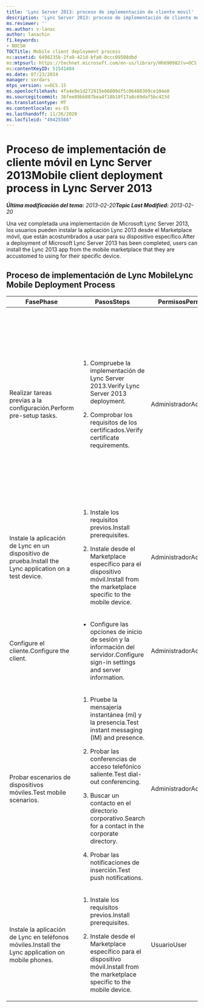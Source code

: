 ```yaml
---
title: 'Lync Server 2013: proceso de implementación de cliente móvil'
description: 'Lync Server 2013: proceso de implementación de cliente móvil.'
ms.reviewer: ''
ms.author: v-lanac
author: lanachin
f1.keywords:
- NOCSH
TOCTitle: Mobile client deployment process
ms:assetid: 6498235b-2fa9-421d-bfa0-0ccc09508dbd
ms:mtpsurl: https://technet.microsoft.com/en-us/library/Hh690982(v=OCS.15)
ms:contentKeyID: 51541484
ms.date: 07/23/2014
manager: serdars
mtps_version: v=OCS.15
ms.openlocfilehash: 4fa4e9e1d272915e06009df5c06480309ce104e0
ms.sourcegitcommit: 36fee89bb887bea4f18b19f17a8c69daf5bc423d
ms.translationtype: MT
ms.contentlocale: es-ES
ms.lasthandoff: 11/26/2020
ms.locfileid: "49425566"
---
```

# <a name="mobile-client-deployment-process-in-lync-server-2013"></a><span data-ttu-id="3d8f1-103">Proceso de implementación de cliente móvil en Lync Server 2013</span><span class="sxs-lookup"><span data-stu-id="3d8f1-103">Mobile client deployment process in Lync Server 2013</span></span>

<div data-xmlns="http://www.w3.org/1999/xhtml">

<div class="topic" data-xmlns="http://www.w3.org/1999/xhtml" data-msxsl="urn:schemas-microsoft-com:xslt" data-cs="https://msdn.microsoft.com/">

<div data-asp="https://msdn2.microsoft.com/asp">



</div>

<div id="mainSection">

<div id="mainBody"><span data-ttu-id="3d8f1-104">

<span> </span></span><span class="sxs-lookup"><span data-stu-id="3d8f1-104">

<span> </span></span></span>

<span data-ttu-id="3d8f1-105">_**Última modificación del tema:** 2013-02-20_</span><span class="sxs-lookup"><span data-stu-id="3d8f1-105">_**Topic Last Modified:** 2013-02-20_</span></span>

<span data-ttu-id="3d8f1-106">Una vez completada una implementación de Microsoft Lync Server 2013, los usuarios pueden instalar la aplicación Lync 2013 desde el Marketplace móvil, que están acostumbrados a usar para su dispositivo específico.</span><span class="sxs-lookup"><span data-stu-id="3d8f1-106">After a deployment of Microsoft Lync Server 2013 has been completed, users can install the Lync 2013 app from the mobile marketplace that they are accustomed to using for their specific device.</span></span>

<div>

## <a name="lync-mobile-deployment-process"></a><span data-ttu-id="3d8f1-107">Proceso de implementación de Lync Mobile</span><span class="sxs-lookup"><span data-stu-id="3d8f1-107">Lync Mobile Deployment Process</span></span>


<table>
<colgroup>
<col style="width: 25%" />
<col style="width: 25%" />
<col style="width: 25%" />
<col style="width: 25%" />
</colgroup>
<thead>
<tr class="header">
<th><span data-ttu-id="3d8f1-108">Fase</span><span class="sxs-lookup"><span data-stu-id="3d8f1-108">Phase</span></span></th>
<th><span data-ttu-id="3d8f1-109">Pasos</span><span class="sxs-lookup"><span data-stu-id="3d8f1-109">Steps</span></span></th>
<th><span data-ttu-id="3d8f1-110">Permisos</span><span class="sxs-lookup"><span data-stu-id="3d8f1-110">Permissions</span></span></th>
<th><span data-ttu-id="3d8f1-111">Documentación</span><span class="sxs-lookup"><span data-stu-id="3d8f1-111">Documentation</span></span></th>
</tr>
</thead>
<tbody>
<tr class="odd">
<td><p><span data-ttu-id="3d8f1-112">Realizar tareas previas a la configuración.</span><span class="sxs-lookup"><span data-stu-id="3d8f1-112">Perform pre-setup tasks.</span></span></p></td>
<td><ol>
<li><p><span data-ttu-id="3d8f1-113">Compruebe la implementación de Lync Server 2013.</span><span class="sxs-lookup"><span data-stu-id="3d8f1-113">Verify Lync Server 2013 deployment.</span></span></p></li>
<li><p><span data-ttu-id="3d8f1-114">Comprobar los requisitos de los certificados.</span><span class="sxs-lookup"><span data-stu-id="3d8f1-114">Verify certificate requirements.</span></span></p></li>
</ol></td>
<td><p><span data-ttu-id="3d8f1-115">Administrador</span><span class="sxs-lookup"><span data-stu-id="3d8f1-115">Administrator</span></span></p></td>
<td><p><span data-ttu-id="3d8f1-116"><a href="lync-server-2013-planning-for-mobility.md">Planear la movilidad en Lync Server 2013</a> en la documentación de planeación del servidor.</span><span class="sxs-lookup"><span data-stu-id="3d8f1-116"><a href="lync-server-2013-planning-for-mobility.md">Planning for mobility in Lync Server 2013</a> in the server planning documentation.</span></span></p>
<p><span data-ttu-id="3d8f1-117"><a href="lync-server-2013-deploying-mobility.md">Implementación de movilidad en Lync Server 2013</a> en la documentación de implementación del servidor.</span><span class="sxs-lookup"><span data-stu-id="3d8f1-117"><a href="lync-server-2013-deploying-mobility.md">Deploying mobility in Lync Server 2013</a> in the server deployment documentation.</span></span></p>
<p><span data-ttu-id="3d8f1-118"><a href="lync-server-2013-certificate-infrastructure-requirements.md">Requisitos de infraestructura de certificados para Lync Server 2013</a> en la documentación de planeación del servidor.</span><span class="sxs-lookup"><span data-stu-id="3d8f1-118"><a href="lync-server-2013-certificate-infrastructure-requirements.md">Certificate infrastructure requirements for Lync Server 2013</a> in the server planning documentation.</span></span></p></td>
</tr>
<tr class="even">
<td><p><span data-ttu-id="3d8f1-119">Instale la aplicación de Lync en un dispositivo de prueba.</span><span class="sxs-lookup"><span data-stu-id="3d8f1-119">Install the Lync application on a test device.</span></span></p></td>
<td><ol>
<li><p><span data-ttu-id="3d8f1-120">Instale los requisitos previos.</span><span class="sxs-lookup"><span data-stu-id="3d8f1-120">Install prerequisites.</span></span></p></li>
<li><p><span data-ttu-id="3d8f1-121">Instale desde el Marketplace específico para el dispositivo móvil.</span><span class="sxs-lookup"><span data-stu-id="3d8f1-121">Install from the marketplace specific to the mobile device.</span></span></p></li>
</ol></td>
<td><p><span data-ttu-id="3d8f1-122">Administrador</span><span class="sxs-lookup"><span data-stu-id="3d8f1-122">Administrator</span></span></p></td>
<td><p><span data-ttu-id="3d8f1-123">Instrucciones de instalación específicas del dispositivo móvil en la <a href="lync-server-2013-deploying-mobile-clients.md">implementación de clientes móviles en Lync Server 2013</a>.</span><span class="sxs-lookup"><span data-stu-id="3d8f1-123">Installation instructions specific to the mobile device in <a href="lync-server-2013-deploying-mobile-clients.md">Deploying mobile clients in Lync Server 2013</a>.</span></span></p></td>
</tr>
<tr class="odd">
<td><p><span data-ttu-id="3d8f1-124">Configure el cliente.</span><span class="sxs-lookup"><span data-stu-id="3d8f1-124">Configure the client.</span></span></p></td>
<td><ul>
<li><p><span data-ttu-id="3d8f1-125">Configure las opciones de inicio de sesión y la información del servidor.</span><span class="sxs-lookup"><span data-stu-id="3d8f1-125">Configure sign-in settings and server information.</span></span></p></li>
</ul></td>
<td><p><span data-ttu-id="3d8f1-126">Administrador</span><span class="sxs-lookup"><span data-stu-id="3d8f1-126">Administrator</span></span></p></td>
<td><p><span data-ttu-id="3d8f1-127"><a href="lync-server-2013-deploying-mobile-clients.md">Implementación de clientes móviles en Lync Server 2013</a></span><span class="sxs-lookup"><span data-stu-id="3d8f1-127"><a href="lync-server-2013-deploying-mobile-clients.md">Deploying mobile clients in Lync Server 2013</a></span></span></p></td>
</tr>
<tr class="even">
<td><p><span data-ttu-id="3d8f1-128">Probar escenarios de dispositivos móviles.</span><span class="sxs-lookup"><span data-stu-id="3d8f1-128">Test mobile scenarios.</span></span></p></td>
<td><ol>
<li><p><span data-ttu-id="3d8f1-129">Pruebe la mensajería instantánea (mi) y la presencia.</span><span class="sxs-lookup"><span data-stu-id="3d8f1-129">Test instant messaging (IM) and presence.</span></span></p></li>
<li><p><span data-ttu-id="3d8f1-130">Probar las conferencias de acceso telefónico saliente.</span><span class="sxs-lookup"><span data-stu-id="3d8f1-130">Test dial-out conferencing.</span></span></p></li>
<li><p><span data-ttu-id="3d8f1-131">Buscar un contacto en el directorio corporativo.</span><span class="sxs-lookup"><span data-stu-id="3d8f1-131">Search for a contact in the corporate directory.</span></span></p></li>
<li><p><span data-ttu-id="3d8f1-132">Probar las notificaciones de inserción.</span><span class="sxs-lookup"><span data-stu-id="3d8f1-132">Test push notifications.</span></span></p></li>
</ol></td>
<td><p><span data-ttu-id="3d8f1-133">Administrador</span><span class="sxs-lookup"><span data-stu-id="3d8f1-133">Administrator</span></span></p></td>
<td><p><span data-ttu-id="3d8f1-134">Instrucciones de comprobación específicas del dispositivo móvil en la <a href="lync-server-2013-deploying-mobile-clients.md">implementación de clientes móviles en Lync Server 2013</a>.</span><span class="sxs-lookup"><span data-stu-id="3d8f1-134">Verification instructions specific to the mobile device in <a href="lync-server-2013-deploying-mobile-clients.md">Deploying mobile clients in Lync Server 2013</a>.</span></span></p></td>
</tr>
<tr class="odd">
<td><p><span data-ttu-id="3d8f1-135">Instale la aplicación de Lync en teléfonos móviles.</span><span class="sxs-lookup"><span data-stu-id="3d8f1-135">Install the Lync application on mobile phones.</span></span></p></td>
<td><ol>
<li><p><span data-ttu-id="3d8f1-136">Instale los requisitos previos.</span><span class="sxs-lookup"><span data-stu-id="3d8f1-136">Install prerequisites.</span></span></p></li>
<li><p><span data-ttu-id="3d8f1-137">Instale desde el Marketplace específico para el dispositivo móvil.</span><span class="sxs-lookup"><span data-stu-id="3d8f1-137">Install from the marketplace specific to the mobile device.</span></span></p></li>
</ol></td>
<td><p><span data-ttu-id="3d8f1-138">Usuario</span><span class="sxs-lookup"><span data-stu-id="3d8f1-138">User</span></span></p></td>
<td><p><span data-ttu-id="3d8f1-139">Instrucciones de instalación específicas del dispositivo móvil en la <a href="lync-server-2013-deploying-mobile-clients.md">implementación de clientes móviles en Lync Server 2013</a>.</span><span class="sxs-lookup"><span data-stu-id="3d8f1-139">Installation instructions specific to the mobile device in <a href="lync-server-2013-deploying-mobile-clients.md">Deploying mobile clients in Lync Server 2013</a>.</span></span></p></td>
</tr>
</tbody>
</table><span data-ttu-id="3d8f1-140">


</div>

</div>

<span> </span>

</div>

</div>

</span><span class="sxs-lookup"><span data-stu-id="3d8f1-140">


</div>

</div>

<span> </span>

</div>

</div>

</span></span></div>

